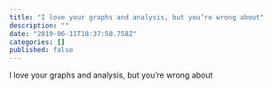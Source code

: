 ```yaml
---
title: "I love your graphs and analysis, but you’re wrong about"
description: ""
date: "2019-06-11T18:37:50.758Z"
categories: []
published: false
---
```


I love your graphs and analysis, but you’re wrong about
